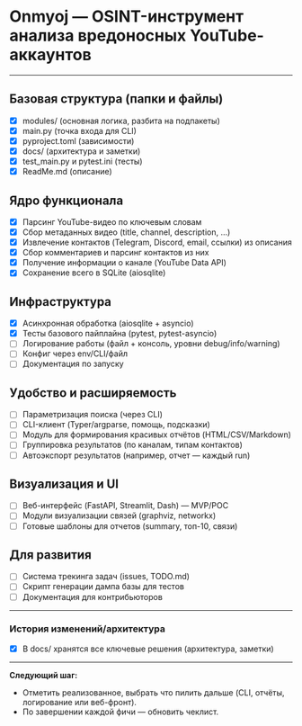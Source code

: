 # Onmyoj — OSINT-инструмент анализа вредоносных YouTube-аккаунтов

---

## Базовая структура (папки и файлы)
- [x] modules/ (основная логика, разбита на подпакеты)
- [x] main.py (точка входа для CLI)
- [x] pyproject.toml (зависимости)
- [x] docs/ (архитектура и заметки)
- [x] test_main.py и pytest.ini (тесты)
- [x] ReadMe.md (описание)

## Ядро функционала
- [x] Парсинг YouTube-видео по ключевым словам
- [x] Сбор метаданных видео (title, channel, description, ...)
- [x] Извлечение контактов (Telegram, Discord, email, ссылки) из описания
- [x] Сбор комментариев и парсинг контактов из них
- [x] Получение информации о канале (YouTube Data API)
- [x] Сохранение всего в SQLite (aiosqlite)

## Инфраструктура
- [x] Асинхронная обработка (aiosqlite + asyncio)
- [x] Тесты базового пайплайна (pytest, pytest-asyncio)
- [ ] Логирование работы (файл + консоль, уровни debug/info/warning)
- [ ] Конфиг через env/CLI/файл
- [ ] Документация по запуску

## Удобство и расширяемость
- [ ] Параметризация поиска (через CLI)
- [ ] CLI-клиент (Typer/argparse, помощь, подсказки)
- [ ] Модуль для формирования красивых отчётов (HTML/CSV/Markdown)
- [ ] Группировка результатов (по каналам, типам контактов)
- [ ] Автоэкспорт результатов (например, отчет — каждый run)

## Визуализация и UI
- [ ] Веб-интерфейс (FastAPI, Streamlit, Dash) — MVP/POC
- [ ] Модули визуализации связей (graphviz, networkx)
- [ ] Готовые шаблоны для отчетов (summary, топ-10, связи)

## Для развития
- [ ] Система трекинга задач (issues, TODO.md)
- [ ] Скрипт генерации дампа базы для тестов
- [ ] Документация для контрибьюторов

---

### История изменений/архитектура
- [x] В docs/ хранятся все ключевые решения (архитектура, заметки)

---

**Следующий шаг:**
- Отметить реализованное, выбрать что пилить дальше (CLI, отчёты, логирование или веб-фронт).
- По завершении каждой фичи — обновить чеклист.
